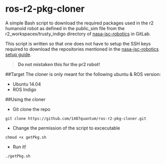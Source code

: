 # ros-r2-pkg-cloner
A simple Bash script to download the required packages used in the r2 humanoid robot as defined in the public_sim file from the r2_workspaces/trusty_indigo directory of [nasa-jsc-robotics](https://gitlab.com/nasa-jsc-robotics/) in GitLab. 

This script is written so that one does not have to setup the SSH keys required to download the repositories mentioned in the [nasa-jsc-robotics setup guide]( https://gitlab.com/nasa-jsc-robotics/robonaut2/wikis/R2%20Gazebo%20Simulation#workspace).

><b>Do not mistaken this for the pr2 robot!</b>

##Target
The cloner is only meant for the following ubuntu & ROS version:
- Ubuntu 14.04
- ROS Indigo

##Using the cloner
- Git clone the repo
```
git clone https://github.com/1487quantum/ros-r2-pkg-cloner.git
```
- Change the permission of the script to excecutable
```
chmod +x getPkg.sh
```
- Run it!
```
./getPkg.sh
```
